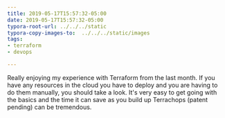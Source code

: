 ```yaml
---
title: 2019-05-17T15:57:32-05:00
date: 2019-05-17T15:57:32-05:00
typora-root-url: ../../../static
typora-copy-images-to:  ../../../static/images
tags:
- terraform
- devops

---
```

Really enjoying my experience with Terraform from the last month. If you have any resources in the cloud you have to deploy and you are having to do them manually, you should take a look. It's very easy to get going with the basics and the time it can save as you build up Terrachops (patent pending) can be tremendous.
